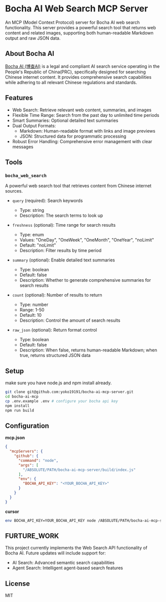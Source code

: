 # Bocha AI Web Search MCP Server

An MCP (Model Context Protocol) server for Bocha AI web search functionality. This server provides a powerful search tool that returns web content and related images, supporting both human-readable Markdown output and raw JSON data.

## About Bocha AI

[Bocha AI (博查AI)](https://open.bochaai.com/) is a legal and compliant AI search service operating in the People's Republic of China(PRC), specifically designed for searching Chinese internet content. It provides comprehensive search capabilities while adhering to all relevant Chinese regulations and standards.

## Features

- Web Search: Retrieve relevant web content, summaries, and images
- Flexible Time Range: Search from the past day to unlimited time periods
- Smart Summaries: Optional detailed text summaries
- Dual Output Formats:
  - Markdown: Human-readable format with links and image previews
  - JSON: Structured data for programmatic processing
- Robust Error Handling: Comprehensive error management with clear messages

## Tools

### `bocha_web_search`

A powerful web search tool that retrieves content from Chinese internet sources.

- `query` (required): Search keywords

  - Type: string
  - Description: The search terms to look up
- `freshness` (optional): Time range for search results

  - Type: enum
  - Values: "OneDay", "OneWeek", "OneMonth", "OneYear", "noLimit"
  - Default: "noLimit"
  - Description: Filter results by time period
- `summary` (optional): Enable detailed text summaries

  - Type: boolean
  - Default: false
  - Description: Whether to generate comprehensive summaries for search results
- `count` (optional): Number of results to return

  - Type: number
  - Range: 1-50
  - Default: 10
  - Description: Control the amount of search results
- `raw_json` (optional): Return format control

  - Type: boolean
  - Default: false
  - Description: When false, returns human-readable Markdown; when true, returns structured JSON data

## Setup

make sure you have node.js and npm install already.

```bash
git clone git@github.com:yoko19191/bocha-ai-mcp-server.git
cd bocha-ai-mcp
cp .env.example .env # configure your bocha api key
npm install
npm run build
```


## Configuration

**mcp.json**
```json
{
  "mcpServers": {
    "github": {
      "command": "node",
      "args": [
        "/ABSOLUTE/PATH/bocha-ai-mcp-server/build/index.js"
      ],
      "env": {
        "BOCHA_API_KEY": "<YOUR_BOCHA_API_KEY>"
      }
    }
  }
}
```


**cursor**
```bash
env BOCHA_API_KEY=YOUR_BOCHA_API_KEY node /ABSOLUTE/PATH/bocha-ai-mcp-server/build/index.js
```



## FURTURE_WORK

This project currently implements the Web Search API functionality of Bocha AI. Future updates will include support for:

- AI Search: Advanced semantic search capabilities
- Agent Search: Intelligent agent-based search features

## License

MIT
